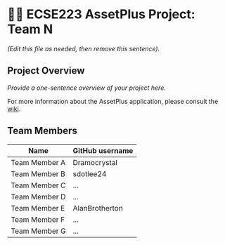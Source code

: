 # :hotel::heavy_plus_sign: ECSE223 AssetPlus Project: Team N

_(Edit this file as needed, then remove this sentence)._

## Project Overview

_Provide a one-sentence overview of your project here._

For more information about the AssetPlus application, please consult the [wiki](../../wiki).

## Team Members

| Name          | GitHub username |
| ------------- | --------------- |
| Team Member A | Dramocrystal    |
| Team Member B | sdotlee24       |
| Team Member C | ...             |
| Team Member D | ...             |
| Team Member E | AlanBrotherton  |
| Team Member F | ...             |
| Team Member G | ...             |
